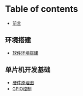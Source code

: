 # Table of contents

* [前言](README.md)

## 环境搭建

* [软件环境搭建](huan-jing-da-jian/ruan-jian-huan-jing-da-jian.md)

## 单片机开发基础

* [硬件原理图](dan-pian-ji-kai-fa-ji-chu/ying-jian-yuan-li-tu.md)
* [GPIO控制](dan-pian-ji-kai-fa-ji-chu/gpio-kong-zhi.md)
